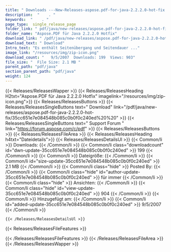 ```yaml
---
title: " Downloads ---New-Releases-aspose.pdf-for-java-2.2.2.0-hot-fix . "
description:  "    . " 
keywords:  "    . " 
page_type:  single_release_page
folder_link: " pdf/java/new-releases/aspose.pdf-for-java-2.2.2.0-hot-fix/"
folder_name: "Aspose.PDF für Java 2.2.2.0 Hotfix"
download_link: " /pdf/java/new-releases/aspose.pdf-for-java-2.2.2.0-hot-fix/35cc651e7e084548b085c0b0f0c240ed"
download_text: " Download"
Intro_text: "Es enthält Seitenübergang und Seitendauer ..."
image_link: "/resources/img/zip-icon.png"
download_count: "   9/5/2007  Downloads: 199  Views: 903"
file_size: "  File Size: 2.1 MB "
parent_path: "pdf/java"
section_parent_path: "pdf/java"
weight: 124
---
```


{{< Releases/ReleasesWapper >}}
  {{< Releases/ReleasesHeading H2txt="Aspose.PDF für Java 2.2.2.0 Hotfix" imagelink="/resources/img/zip-icon.png">}}
  {{< Releases/ReleasesButtons >}}
    {{< Releases/ReleasesSingleButtons text=" Download" link="/pdf/java/new-releases/aspose.pdf-for-java-2.2.2.0-hot-fix/35cc651e7e084548b085c0b0f0c240ed%20%20" >}}
    {{< Releases/ReleasesSingleButtons text=" Support Forum " link="https://forum.aspose.com/c/pdf" >}}
  {{< Releases/ReleasesButtons >}}
  {{< Releases/ReleasesFileArea >}}
    {{< Releases/ReleasesHeading h4txt="Dateidetails">}}
    {{< Releases/ReleasesDetailsUl >}}
            {{< Common/li >}} Downloads: {{< /Common/li >}}
      {{< Common/li class="downloadcount" id="dwn-update-35cc651e7e084548b085c0b0f0c240ed" >}} 199 {{< /Common/li >}}
      {{< Common/li >}} Dateigröße: {{< /Common/li >}}
      {{< Common/li id="size-update-35cc651e7e084548b085c0b0f0c240ed" >}} 2.1 MB {{< /Common/li >}} 
      {{< Common/li  class="hide" >}} Posted By: {{< /Common/li >}} 
      {{< Common/li class="hide" id="author-update-35cc651e7e084548b085c0b0f0c240ed" >}} für immer {{< /Common/li >}}
      {{< Common/li class="hide" >}} Ansichten: {{< /Common/li >}}
      {{< Common/li class="hide" id="view-update-35cc651e7e084548b085c0b0f0c240ed" >}} 904 {{< /Common/li >}}
      {{< Common/li >}} Hinzugefügt am: {{< /Common/li >}}
      {{< Common/li id="added-update-35cc651e7e084548b085c0b0f0c240ed" >}} 9/5/2007 {{< /Common/li >}} 

    {{< /Releases/ReleasesDetailsUl >}}

  {{< Releases/ReleasesFileFeatures >}}
      
  {{< /Releases/ReleasesFileFeatures >}}
 {{< /Releases/ReleasesFileArea >}}
{{< /Releases/ReleasesWapper >}}



